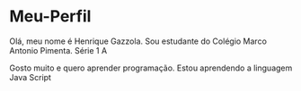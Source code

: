 # Meu-Perfil
Olá, meu nome é Henrique Gazzola. Sou estudante do Colégio Marco Antonio Pimenta. Série 1 A

Gosto muito e quero aprender programação. Estou aprendendo a linguagem Java Script

